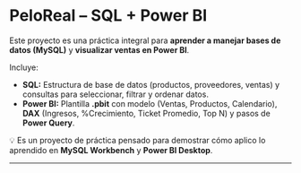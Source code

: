 # PeloReal – SQL + Power BI

Este proyecto es una práctica integral para **aprender a manejar bases de datos (MySQL)** y **visualizar ventas en Power BI**.

Incluye:
- **SQL:** Estructura de base de datos (productos, proveedores, ventas) y consultas para seleccionar, filtrar y ordenar datos.
- **Power BI:** Plantilla **.pbit** con modelo (Ventas, Productos, Calendario), **DAX** (Ingresos, %Crecimiento, Ticket Promedio, Top N) y pasos de **Power Query**.

💡 Es un proyecto de práctica pensado para demostrar cómo aplico lo aprendido en **MySQL Workbench** y **Power BI Desktop**.

---
